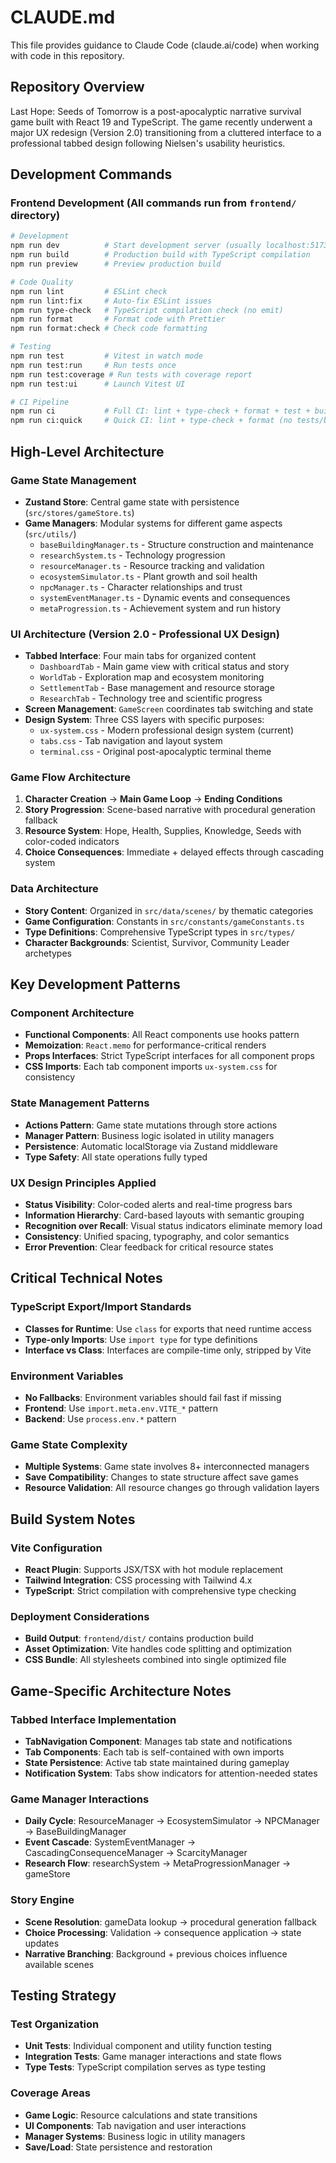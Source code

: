 # CLAUDE.md

This file provides guidance to Claude Code (claude.ai/code) when working with code in this repository.

## Repository Overview

Last Hope: Seeds of Tomorrow is a post-apocalyptic narrative survival game built with React 19 and TypeScript. The game recently underwent a major UX redesign (Version 2.0) transitioning from a cluttered interface to a professional tabbed design following Nielsen's usability heuristics.

## Development Commands

### Frontend Development (All commands run from `frontend/` directory)

```bash
# Development
npm run dev          # Start development server (usually localhost:5173-5176)
npm run build        # Production build with TypeScript compilation
npm run preview      # Preview production build

# Code Quality
npm run lint         # ESLint check
npm run lint:fix     # Auto-fix ESLint issues
npm run type-check   # TypeScript compilation check (no emit)
npm run format       # Format code with Prettier
npm run format:check # Check code formatting

# Testing
npm run test         # Vitest in watch mode
npm run test:run     # Run tests once
npm run test:coverage # Run tests with coverage report
npm run test:ui      # Launch Vitest UI

# CI Pipeline
npm run ci           # Full CI: lint + type-check + format + test + build
npm run ci:quick     # Quick CI: lint + type-check + format (no tests/build)
```

## High-Level Architecture

### Game State Management
- **Zustand Store**: Central game state with persistence (`src/stores/gameStore.ts`)
- **Game Managers**: Modular systems for different game aspects (`src/utils/`)
  - `baseBuildingManager.ts` - Structure construction and maintenance
  - `researchSystem.ts` - Technology progression
  - `resourceManager.ts` - Resource tracking and validation
  - `ecosystemSimulator.ts` - Plant growth and soil health
  - `npcManager.ts` - Character relationships and trust
  - `systemEventManager.ts` - Dynamic events and consequences
  - `metaProgression.ts` - Achievement system and run history

### UI Architecture (Version 2.0 - Professional UX Design)
- **Tabbed Interface**: Four main tabs for organized content
  - `DashboardTab` - Main game view with critical status and story
  - `WorldTab` - Exploration map and ecosystem monitoring
  - `SettlementTab` - Base management and resource storage
  - `ResearchTab` - Technology tree and scientific progress
- **Screen Management**: `GameScreen` coordinates tab switching and state
- **Design System**: Three CSS layers with specific purposes:
  - `ux-system.css` - Modern professional design system (current)
  - `tabs.css` - Tab navigation and layout system
  - `terminal.css` - Original post-apocalyptic terminal theme

### Game Flow Architecture
1. **Character Creation** → **Main Game Loop** → **Ending Conditions**
2. **Story Progression**: Scene-based narrative with procedural generation fallback
3. **Resource System**: Hope, Health, Supplies, Knowledge, Seeds with color-coded indicators
4. **Choice Consequences**: Immediate + delayed effects through cascading system

### Data Architecture
- **Story Content**: Organized in `src/data/scenes/` by thematic categories
- **Game Configuration**: Constants in `src/constants/gameConstants.ts`
- **Type Definitions**: Comprehensive TypeScript types in `src/types/`
- **Character Backgrounds**: Scientist, Survivor, Community Leader archetypes

## Key Development Patterns

### Component Architecture
- **Functional Components**: All React components use hooks pattern
- **Memoization**: `React.memo` for performance-critical renders
- **Props Interfaces**: Strict TypeScript interfaces for all component props
- **CSS Imports**: Each tab component imports `ux-system.css` for consistency

### State Management Patterns
- **Actions Pattern**: Game state mutations through store actions
- **Manager Pattern**: Business logic isolated in utility managers
- **Persistence**: Automatic localStorage via Zustand middleware
- **Type Safety**: All state operations fully typed

### UX Design Principles Applied
- **Status Visibility**: Color-coded alerts and real-time progress bars
- **Information Hierarchy**: Card-based layouts with semantic grouping
- **Recognition over Recall**: Visual status indicators eliminate memory load
- **Consistency**: Unified spacing, typography, and color semantics
- **Error Prevention**: Clear feedback for critical resource states

## Critical Technical Notes

### TypeScript Export/Import Standards
- **Classes for Runtime**: Use `class` for exports that need runtime access
- **Type-only Imports**: Use `import type` for type definitions
- **Interface vs Class**: Interfaces are compile-time only, stripped by Vite

### Environment Variables
- **No Fallbacks**: Environment variables should fail fast if missing
- **Frontend**: Use `import.meta.env.VITE_*` pattern
- **Backend**: Use `process.env.*` pattern

### Game State Complexity
- **Multiple Systems**: Game state involves 8+ interconnected managers
- **Save Compatibility**: Changes to state structure affect save games
- **Resource Validation**: All resource changes go through validation layers

## Build System Notes

### Vite Configuration
- **React Plugin**: Supports JSX/TSX with hot module replacement
- **Tailwind Integration**: CSS processing with Tailwind 4.x
- **TypeScript**: Strict compilation with comprehensive type checking

### Deployment Considerations
- **Build Output**: `frontend/dist/` contains production build
- **Asset Optimization**: Vite handles code splitting and optimization
- **CSS Bundle**: All stylesheets combined into single optimized file

## Game-Specific Architecture Notes

### Tabbed Interface Implementation
- **TabNavigation Component**: Manages tab state and notifications
- **Tab Components**: Each tab is self-contained with own imports
- **State Persistence**: Active tab state maintained during gameplay
- **Notification System**: Tabs show indicators for attention-needed states

### Game Manager Interactions
- **Daily Cycle**: ResourceManager → EcosystemSimulator → NPCManager → BaseBuildingManager
- **Event Cascade**: SystemEventManager → CascadingConsequenceManager → ScarcityManager
- **Research Flow**: researchSystem → MetaProgressionManager → gameStore

### Story Engine
- **Scene Resolution**: gameData lookup → procedural generation fallback
- **Choice Processing**: Validation → consequence application → state updates
- **Narrative Branching**: Background + previous choices influence available scenes

## Testing Strategy

### Test Organization
- **Unit Tests**: Individual component and utility function testing
- **Integration Tests**: Game manager interactions and state flows
- **Type Tests**: TypeScript compilation serves as type testing

### Coverage Areas
- **Game Logic**: Resource calculations and state transitions
- **UI Components**: Tab navigation and user interactions
- **Manager Systems**: Business logic in utility managers
- **Save/Load**: State persistence and restoration
